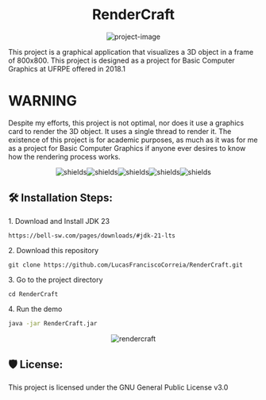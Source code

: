 <h1 align="center" id="title">RenderCraft</h1>

<p align="center"><img src="https://socialify.git.ci/LucasFranciscoCorreia/RenderCraft/image?description=1&amp;forks=1&amp;issues=1&amp;language=1&amp;name=1&amp;owner=1&amp;pattern=Circuit+Board&amp;pulls=1&amp;stargazers=1&amp;theme=Auto" alt="project-image"></p>

<p id="description">This project is a graphical application that visualizes a 3D object in a frame of 800x800. This project is designed as a project for Basic Computer Graphics at UFRPE offered in 2018.1</p>
<H1 id="warning">WARNING</H1>
<p>Despite my efforts, this project is not optimal, nor does it use a graphics card to render the 3D object. It uses a single thread to render it. The existence of this project is for academic purposes, as much as it was for me as a project for Basic Computer Graphics if anyone ever desires to know how the rendering process works.</p>

<p align="center"><img src="https://img.shields.io/github/downloads/LucasFranciscoCorreia/RenderCraft/total" alt="shields"><img src="https://img.shields.io/github/issues/LucasFranciscoCorreia/RenderCraft" alt="shields"><img src="https://img.shields.io/github/issues-pr/LucasFranciscoCorreia/RenderCraft" alt="shields"><img src="https://img.shields.io/github/license/LucasFranciscoCorreia/RenderCraft" alt="shields"><img src="https://img.shields.io/github/repo-size/LucasFranciscoCorreia/RenderCraft" alt="shields"></p>

<h2>🛠️ Installation Steps:</h2>

<p>1. Download and Install JDK 23</p>

```
https://bell-sw.com/pages/downloads/#jdk-21-lts
```

<p>2. Download this repository</p>

```
git clone https://github.com/LucasFranciscoCorreia/RenderCraft.git
```

<p>3. Go to the project directory</p>

```
cd RenderCraft
```

<p>4. Run the demo</p>

```bash
java -jar RenderCraft.jar
```

<div align="center">

![rendercraft](https://github.com/LucasFranciscoCorreia/RenderCraft/blob/master/readme/rendercraftdemo.gif?raw=true)

</div>

<h2>🛡️ License:</h2>

This project is licensed under the GNU General Public License v3.0